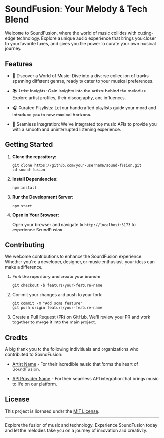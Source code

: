 # SoundFusion: Your Melody & Tech Blend

Welcome to SoundFusion, where the world of music collides with cutting-edge technology. Explore a unique audio experience that brings you closer to your favorite tunes, and gives you the power to curate your own musical journey.

## Features

- 🎵 Discover a World of Music: Dive into a diverse collection of tracks spanning different genres, ready to cater to your musical preferences.

- 📚 Artist Insights: Gain insights into the artists behind the melodies. Explore artist profiles, their discography, and influences.

- 🎧 Curated Playlists: Let our handcrafted playlists guide your mood and introduce you to new musical horizons.

- 🚀 Seamless Integration: We've integrated top music APIs to provide you with a smooth and uninterrupted listening experience.

## Getting Started

1. **Clone the repository:**

    ```
    git clone https://github.com/your-username/sound-fusion.git
    cd sound-fusion
    ```

2. **Install Dependencies:**

    ```
    npm install
    ```

3. **Run the Development Server:**

    ```
    npm start
    ```

4. **Open in Your Browser:**

    Open your browser and navigate to `http://localhost:5173` to experience SoundFusion.

## Contributing

We welcome contributions to enhance the SoundFusion experience. Whether you're a developer, designer, or music enthusiast, your ideas can make a difference.

1. Fork the repository and create your branch:

    ```
    git checkout -b feature/your-feature-name
    ```

2. Commit your changes and push to your fork:

    ```
    git commit -m "Add some feature"
    git push origin feature/your-feature-name
    ```

3. Create a Pull Request (PR) on GitHub. We'll review your PR and work together to merge it into the main project.

## Credits

A big thank you to the following individuals and organizations who contributed to SoundFusion:

- [Artist Name](link-to-artist-profile) - For their incredible music that forms the heart of SoundFusion.

- [API Provider Name](link-to-api-provider) - For their seamless API integration that brings music to life on our platform.

## License

This project is licensed under the [MIT License](LICENSE).

---

Explore the fusion of music and technology. Experience SoundFusion today and let the melodies take you on a journey of innovation and creativity.
